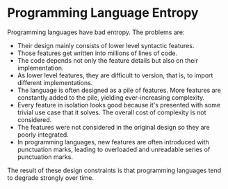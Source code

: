 # Programming Language Entropy

Programming languages have bad entropy. The problems are:

-   Their design mainly consists of lower level syntactic features.
-   Those features get written into millions of lines of code.
-   The code depends not only the feature details but also on their implementation.
-   As lower level features, they are difficult to version, that is, to import different
    implementations.
-   The language is often designed as a pile of features. More features are constantly added to the
    pile, yielding ever-increasing complexity.
-   Every feature in isolation looks good because it's presented with some trivial use case that it
    solves. The overall cost of complexity is not considered.
-   The features were not considered in the original design so they are poorly integrated.
-   In programming languages, new features are often introduced with punctuation marks, leading to
    overloaded and unreadable series of punctuation marks.

The result of these design constraints is that programming languages tend to degrade strongly over
time.
